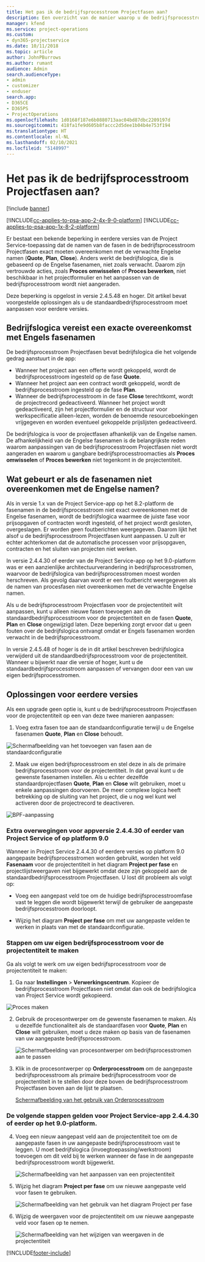 ```yaml
---
title: Het pas ik de bedrijfsprocesstroom Projectfasen aan?
description: Een overzicht van de manier waarop u de bedrijfsprocesstroom Projectfasen aanpast.
manager: kfend
ms.service: project-operations
ms.custom:
- dyn365-projectservice
ms.date: 10/11/2018
ms.topic: article
author: JohnPBurrows
ms.author: rumant
audience: Admin
search.audienceType:
- admin
- customizer
- enduser
search.app:
- D365CE
- D365PS
- ProjectOperations
ms.openlocfilehash: 1d0168f187e6b0880713aac04bd87dbc2209197d
ms.sourcegitcommit: 418fa1fe9d605b8faccc2d5dee1b04b4e753f194
ms.translationtype: HT
ms.contentlocale: nl-NL
ms.lasthandoff: 02/10/2021
ms.locfileid: "5148997"
---
```

# <a name="how-do-i-customize-the-project-stages-business-process-flow"></a>Het pas ik de bedrijfsprocesstroom Projectfasen aan?

[!include [banner](../includes/psa-now-project-operations.md)]

[!INCLUDE[cc-applies-to-psa-app-2-4x-9-0-platform](../includes/cc-applies-to-psa-app-2-4x-9-0-platform.md)]
[!INCLUDE[cc-applies-to-psa-app-1x-8-2-platform](../includes/cc-applies-to-psa-app-1x-8-2-platform.md)]

Er bestaat een bekende beperking in eerdere versies van de Project Service-toepassing dat de namen van de fasen in de bedrijfsprocesstroom Projectfasen exact moeten overeenkomen met de verwachte Engelse namen (**Quote**, **Plan**, **Close**). Anders werkt de bedrijfslogica, die is gebaseerd op de Engelse fasenamen, niet zoals verwacht. Daarom zijn vertrouwde acties, zoals **Proces omwisselen** of **Proces bewerken**, niet beschikbaar in het projectformulier en het aanpassen van de bedrijfsprocesstroom wordt niet aangeraden. 

Deze beperking is opgelost in versie 2.4.5.48 en hoger. Dit artikel bevat voorgestelde oplossingen als u de standaardbedrijfsprocesstroom moet aanpassen voor eerdere versies.  

## <a name="business-logic-requires-an-exact-match-with-english-stage-names"></a>Bedrijfslogica vereist een exacte overeenkomst met Engels fasenamen

De bedrijfsprocesstroom Projectfasen bevat bedrijfslogica die het volgende gedrag aanstuurt in de app:
- Wanneer het project aan een offerte wordt gekoppeld, wordt de bedrijfsprocesstroom ingesteld op de fase **Quote**.
- Wanneer het project aan een contract wordt gekoppeld, wordt de bedrijfsprocesstroom ingesteld op de fase **Plan**.
- Wanneer de bedrijfsprocesstroom in de fase **Close** terechtkomt, wordt de projectrecord gedeactiveerd. Wanneer het project wordt gedeactiveerd, zijn het projectformulier en de structuur voor werkspecificatie alleen-lezen, worden de benoemde resourceboekingen vrijgegeven en worden eventueel gekoppelde prijslijsten gedeactiveerd.

De bedrijfslogica is voor de projectfasen afhankelijk van de Engelse namen. De afhankelijkheid van de Engelse fasenamen is de belangrijkste reden waarom aanpassingen van de bedrijfsprocesstroom Projectfasen niet wordt aangeraden en waarom u gangbare bedrijfsprocesstroomacties als **Proces omwisselen** of **Proces bewerken** niet tegenkomt in de projectentiteit.

## <a name="what-happens-if-the-stage-names-dont-match-the-english-names"></a>Wat gebeurt er als de fasenamen niet overeenkomen met de Engelse namen?

Als in versie 1.x van de Project Service-app op het 8.2-platform de fasenamen in de bedrijfsprocesstroom niet exact overeenkomen met de Engelse fasenamen, wordt de bedrijfslogica waarmee de juiste fase voor prijsopgaven of contracten wordt ingesteld, of het project wordt gesloten, overgeslagen. Er worden geen foutberichten weergegeven. Daarom lijkt het alsof u de bedrijfsprocesstroom Projectfasen kunt aanpassen. U zult er echter achterkomen dat de automatische processen voor prijsopgaven, contracten en het sluiten van projecten niet werken.

In versie 2.4.4.30 of eerder van de Project Service-app op het 9.0-platform was er een aanzienlijke architectuurverandering in bedrijfsprocesstromen, waarvoor de bedrijfslogica van bedrijfsprocesstromen moest worden herschreven. Als gevolg daarvan wordt er een foutbericht weergegeven als de namen van procesfasen niet overeenkomen met de verwachte Engelse namen. 

Als u de bedrijfsprocesstroom Projectfasen voor de projectentiteit wilt aanpassen, kunt u alleen nieuwe fasen toevoegen aan de standaardbedrijfsprocesstroom voor de projectentiteit en de fasen **Quote**, **Plan** en **Close** ongewijzigd laten. Deze beperking zorgt ervoor dat u geen fouten over de bedrijfslogica ontvangt omdat er Engels fasenamen worden verwacht in de bedrijfsprocesstroom.

In versie 2.4.5.48 of hoger is de in dit artikel beschreven bedrijfslogica verwijderd uit de standaardbedrijfsprocesstroom voor de projectentiteit. Wanneer u bijwerkt naar die versie of hoger, kunt u de standaardbedrijfsprocesstroom aanpassen of vervangen door een van uw eigen bedrijfsprocesstromen. 

## <a name="workarounds-for-earlier-versions"></a>Oplossingen voor eerdere versies

Als een upgrade geen optie is, kunt u de bedrijfsprocesstroom Projectfasen voor de projectentiteit op een van deze twee manieren aanpassen:

1. Voeg extra fasen toe aan de standaardconfiguratie terwijl u de Engelse fasenamen **Quote**, **Plan** en **Close** behoudt.


![Schermafbeelding van het toevoegen van fasen aan de standaardconfiguratie](media/FAQ-Customize-BPF-1.png)
 
2. Maak uw eigen bedrijfsprocesstroom en stel deze in als de primaire bedrijfsprocesstroom voor de projectentiteit. In dat geval kunt u de gewenste fasenamen instellen. Als u echter dezelfde standaardprojectfasen **Quote**, **Plan** en **Close** wilt gebruiken, moet u enkele aanpassingen doorvoeren. De meer complexe logica heeft betrekking op de sluiting van het project, die u nog wel kunt wel activeren door de projectrecord te deactiveren.

![BPF-aanpassing](media/FAQ-Customize-BPF-2.png)

### <a name="additional-considerations-for-project-service-app-version-24430-or-earlier-on-platform-90"></a>Extra overwegingen voor appversie 2.4.4.30 of eerder van Project Service of op platform 9.0

Wanneer in Project Service 2.4.4.30 of eerdere versies op platform 9.0 aangepaste bedrijfsprocesstromen worden gebruikt, worden het veld **Fasenaam** voor de projectentiteit in het diagram **Project per fase** en projectlijstweergaven niet bijgewerkt omdat deze zijn gekoppeld aan de standaardbedrijfsprocesstroom Projectfasen. U lost dit probleem als volgt op:

- Voeg een aangepast veld toe om de huidige bedrijfsprocesstroomfase vast te leggen die wordt bijgewerkt terwijl de gebruiker de aangepaste bedrijfsprocesstroom doorloopt.

- Wijzig het diagram **Project per fase** om met uw aangepaste velden te werken in plaats van met de standaardconfiguratie.

### <a name="steps-to-create-your-own-business-process-flow-for-the-project-entity"></a>Stappen om uw eigen bedrijfsprocesstroom voor de projectentiteit te maken

Ga als volgt te werk om uw eigen bedrijfsprocesstroom voor de projectentiteit te maken:

1. Ga naar **Instellingen** > **Verwerkingscentrum**. Kopieer de bedrijfsprocesstroom Projectfasen niet omdat dan ook de bedrijfslogica van Project Service wordt gekopieerd.

  ![Proces maken](media/FAQ-Customize-BPF-3.png)

2. Gebruik de procesontwerper om de gewenste fasenamen te maken. Als u dezelfde functionaliteit als de standaardfasen voor **Quote**, **Plan** en **Close** wilt gebruiken, moet u deze maken op basis van de fasenamen van uw aangepaste bedrijfsprocesstroom.

   ![Schermafbeelding van procesontwerper om bedrijfsprocesstromen aan te passen](media/FAQ-Customize-BPF-4.png) 

3. Klik in de procesontwerper op **Orderprocesstroom** om de aangepaste bedrijfsprocesstroom als primaire bedrijfsprocesstroom voor de projectentiteit in te stellen door deze boven de bedrijfsprocesstroom Projectfasen boven aan de lijst te plaatsen.


   [Schermafbeelding van het gebruik van Orderprocesstroom](media/FAQ-Customize-BPF-5-720.png)

### <a name="the-following-steps-apply-to-project-service-app-24430-or-earlier-on-the-90-platform"></a>De volgende stappen gelden voor Project Service-app 2.4.4.30 of eerder op het 9.0-platform.

4. Voeg een nieuw aangepast veld aan de projectentiteit toe om de aangepaste fasen in uw aangepaste bedrijfsprocesstroom vast te leggen. U moet bedrijfslogica (invoegtoepassing/werkstroom) toevoegen om dit veld bij te werken wanneer de fase in de aangepaste bedrijfsprocesstroom wordt bijgewerkt.

   ![Schermafbeelding van het aanpassen van een projectentiteit](media/FAQ-Customize-BPF-6-720.png)

5. Wijzig het diagram **Project per fase** om uw nieuwe aangepaste veld voor fasen te gebruiken.

   ![Schermafbeelding van het gebruik van het diagram Project per fase](media/FAQ-Customize-BPF-7-720.png)

6. Wijzig de weergaven voor de projectentiteit om uw nieuwe aangepaste veld voor fasen op te nemen.

   ![Schermafbeelding van het wijzigen van weergaven in de projectentiteit](media/FAQ-Customize-BPF-8-720.png)



[!INCLUDE[footer-include](../includes/footer-banner.md)]